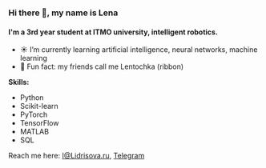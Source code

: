 ### Hi there 🌸, my name is Lena
#### I'm a 3rd year student at ITMO university, intelligent robotics.

- ☀️ I’m currently learning artificial intelligence, neural networks, machine learning
- 🎀 Fun fact: my friends call me Lentochka (ribbon)

**Skills:**
- Python
- Scikit-learn
- PyTorch
- TensorFlow
- MATLAB
- SQL

Reach me here: I@Lidrisova.ru, [Telegram](https://t.me/idris0vaaa "Laa Laa")





